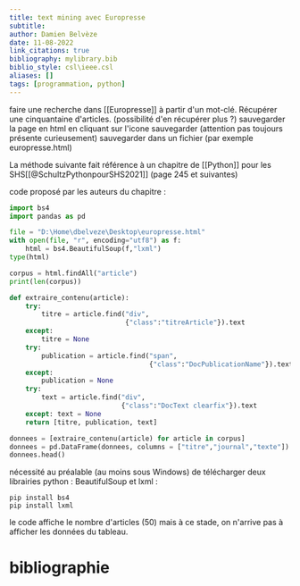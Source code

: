 ```yaml
---
title: text mining avec Europresse
subtitle:
author: Damien Belvèze
date: 11-08-2022
link_citations: true
bibliography: mylibrary.bib
biblio_style: csl\ieee.csl
aliases: []
tags: [programmation, python]
---
```



faire une recherche dans [[Europresse]]  à partir d'un mot-clé. 
Récupérer une cinquantaine d'articles. 
(possibilité d'en récupérer plus ?)
sauvegarder la page en html en cliquant sur l'icone sauvegarder (attention pas toujours présente curieusement)
sauvegarder dans un fichier (par exemple europresse.html)

La méthode suivante fait référence à un chapitre de [[Python]] pour les SHS[[@SchultzPythonpourSHS2021]] (page 245 et suivantes)

code proposé par les auteurs du chapitre : 

```python
import bs4
import pandas as pd

file = "D:\Home\dbelveze\Desktop\europresse.html"
with open(file, "r", encoding="utf8") as f:
    html = bs4.BeautifulSoup(f,"lxml")
type(html)

corpus = html.findAll("article")
print(len(corpus))

def extraire_contenu(article):
    try:
        titre = article.find("div",
                             {"class":"titreArticle"}).text
    except:
        titre = None
    try:
        publication = article.find("span",
                                   {"class":"DocPublicationName"}).text
    except:
        publication = None
    try:
        text = article.find("div",
                            {"class":"DocText clearfix"}).text
    except: text = None
    return [titre, publication, text]

donnees = [extraire_contenu(article) for article in corpus]
donnees = pd.DataFrame(donnees, columns = ["titre","journal","texte"])
donnees.head()
```

nécessité au préalable (au moins sous Windows) de télécharger deux librairies python : BeautifulSoup et lxml : 

```
pip install bs4
pip install lxml
```

le code affiche le nombre d'articles (50) mais à ce stade, on n'arrive pas à afficher les données du tableau. 




# bibliographie


